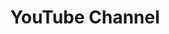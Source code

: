 ---
layout: page
title: YouTube Channel
description: Check out my electric organ YouTube channel for movie/anime/video game soundtracks, pop songs, classics and more! I post new videos every month.
img: assets/img/electone.png
importance: 3
category: fun
redirect: https://www.youtube.com/@theglendalorian
---